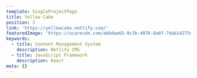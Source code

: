 ```yaml
---
template: SingleProjectPage
title: Yellow Cake
position: 3
link: 'https://yellowcake.netlify.com/'
featuredImage: 'https://ucarecdn.com/abbdae65-9c3b-4076-8a8f-7dab14275da5/'
keywords:
  - title: Content Management System
    description: Netlify CMS
  - title: JavaScript Framework
    description: React
meta: {}
---
```

